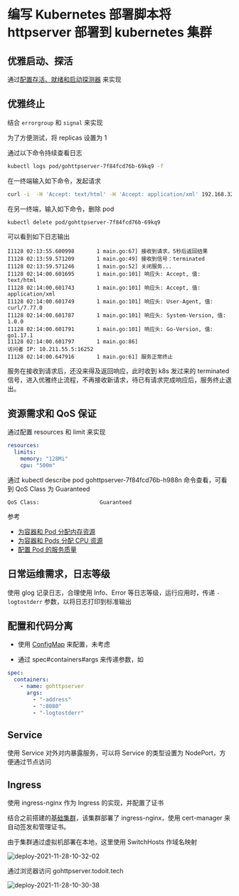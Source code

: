 # 编写 Kubernetes 部署脚本将 httpserver 部署到 kubernetes 集群

## 优雅启动、探活

通过[配置存活、就绪和启动探测器](https://kubernetes.io/zh/docs/tasks/configure-pod-container/configure-liveness-readiness-startup-probes/) 来实现

## 优雅终止

结合 `errorgroup` 和 `signal` 来实现

为了方便测试，将 replicas 设置为 1

通过以下命令持续查看日志

```sh
kubectl logs pod/gohttpserver-7f84fcd76b-69kq9 -f
```

在一终端输入如下命令，发起请求

```sh
curl -i  -H 'Accept: text/html' -H 'Accept: application/xml' 192.168.32.33:31533
```

在另一终端，输入如下命令，删除 pod

```sh
kubectl delete pod/gohttpserver-7f84fcd76b-69kq9
```

可以看到如下日志输出

```
I1128 02:13:55.600998       1 main.go:67] 接收到请求，5秒后返回结果
I1128 02:13:59.571209       1 main.go:49] 接收到信号：terminated
I1128 02:13:59.571246       1 main.go:52] 关闭服务...
I1128 02:14:00.601695       1 main.go:101] 响应头: Accept, 值: text/html
I1128 02:14:00.601743       1 main.go:101] 响应头: Accept, 值: application/xml
I1128 02:14:00.601749       1 main.go:101] 响应头: User-Agent, 值: curl/7.77.0
I1128 02:14:00.601787       1 main.go:101] 响应头: System-Version, 值: 1.0.0
I1128 02:14:00.601791       1 main.go:101] 响应头: Go-Version, 值: go1.17.1
I1128 02:14:00.601797       1 main.go:86]
访问者 IP: 10.211.55.5:16252
I1128 02:14:00.647916       1 main.go:61] 服务正常终止
```

服务在接收到请求后，还没来得及返回响应，此时收到 k8s 发过来的 terminated 信号，进入优雅终止流程，不再接收新请求，待已有请求完成响应后，服务终止退出。

## 资源需求和 QoS 保证

通过配置 resources 和 limit 来实现

```yaml
resources:
  limits:
    memory: "128Mi"
    cpu: "500m"
```

通过 kubectl describe pod gohttpserver-7f84fcd76b-h988n 命令查看，可看到 QoS Class 为 Guaranteed

```
QoS Class:                   Guaranteed
```

参考

- [为容器和 Pod 分配内存资源](https://kubernetes.io/zh/docs/tasks/configure-pod-container/assign-memory-resource/)
- [为容器和 Pods 分配 CPU 资源](https://kubernetes.io/zh/docs/tasks/configure-pod-container/assign-cpu-resource/)
- [配置 Pod 的服务质量](https://kubernetes.io/zh/docs/tasks/configure-pod-container/quality-service-pod/)

## 日常运维需求，日志等级

使用 glog 记录日志，合理使用 Info、Error 等日志等级，运行应用时，传递 `-logtostderr` 参数，以将日志打印到标准输出

## 配置和代码分离

- 使用 [ConfigMap](https://kubernetes.io/zh/docs/concepts/configuration/configmap/) 来配置，未考虑

- 通过 spec#containers#args 来传递参数，如

```yaml
spec:
  containers:
    - name: gohttpserver
      args:
        - "-address"
        - ":8080"
        - "-logtostderr"
```

## Service

使用 Service 对外对内暴露服务，可以将 Service 的类型设置为 NodePort，方便通过节点访问

## Ingress

使用 ingress-nginx 作为 Ingress 的实现，并配置了证书

结合之前搭建的[基础集群](https://todoit.tech/k8s/#%E5%9F%BA%E7%A1%80%E9%9B%86%E7%BE%A4)，该集群部署了 ingress-nginx，使用 cert-manager 来自动签发和管理证书。

由于集群通过虚拟机部署在本地，这里使用 SwitchHosts 作域名映射

![deploy-2021-11-28-10-32-02](https://todoit.oss-cn-shanghai.aliyuncs.com/todoit/deploy-2021-11-28-10-32-02.png)

通过浏览器访问 gohttpserver.todoit.tech

![deploy-2021-11-28-10-30-38](https://todoit.oss-cn-shanghai.aliyuncs.com/todoit/deploy-2021-11-28-10-30-38.png)
